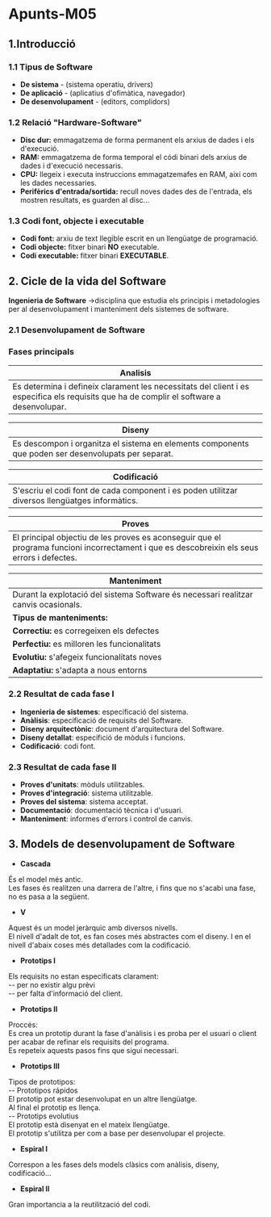 # Apunts-M05
## 1.Introducció
### 1.1 Tipus de Software
- **De sistema** - (sistema operatiu, drivers)
- **De aplicació** - (aplicatius d'ofimàtica, navegador)
- **De desenvolupament** - (editors, complidors)

### 1.2 Relació "Hardware-Software"
- **Disc dur:** emmagatzema de forma permanent els arxius de dades i els d'execució.
- **RAM:** emmagatzema de forma temporal el códi binari dels arxius de dades i d'execució necessaris.
- **CPU:** llegeix i executa instruccions emmagatzemafes en RAM, així com les dades necessaries.
- **Perifèrics d'entrada/sortida:** recull noves dades des de l'entrada, els mostren resultats, es guarden al disc...

### 1.3 Codi font, objecte i executable
- **Codi font:** arxiu de text llegible escrit en un llengüatge de programació.
- **Codi objecte:** fitxer binari **NO** executable.
- **Codi executable:** fitxer binari **EXECUTABLE**.

## 2. Cicle de la vida del Software

**Ingenieria de Software** →disciplina que estudia els principis i metadologies per al desenvolupament i manteniment dels sistemes de software.

### 2.1 Desenvolupament de Software
### Fases principals
|Analisis|
|--------|
|Es determina i defineix clarament les necessitats del client i es especifica els requisits que ha de complir el software a desenvolupar.|

|Diseny|
|--------|
|Es descompon i organitza el sistema en elements components que poden ser desenvolupats per separat.|

|Codificació|
|--------|
|S'escriu el codi font de cada component i es poden utilitzar diversos llengüatges informàtics.|

|Proves|
|--------|
|El principal objectiu de les proves es aconseguir que el programa funcioni incorrectament i que es descobreixin els seus errors i defectes.|

|Manteniment|
|--------|
|Durant la explotació del sistema Software és necessari realitzar canvis ocasionals.|
|**Tipus de manteniments:**|
|**Correctiu:** es corregeixen els defectes|
|**Perfectiu:** es milloren les funcionalitats|
|**Evolutiu:** s'afegeix funcionalitats noves|
|**Adaptatiu:** s'adapta a nous entorns|

### 2.2 Resultat de cada fase I
- **Ingenieria de sistemes**: especificació del sistema.
-  **Anàlisis**: especificació de requisits del Software.
-  **Diseny arquitectònic**: document d'arquitectura del Software.
-  **Diseny detallat**: especifició de mòduls i funcions.
-  **Codificació**: codi font.

### 2.3 Resultat de cada fase II
- **Proves d'unitats**: mòduls utilitzables.
-  **Proves d'integració**: sistema utilitzable.
-  **Proves del sistema**: sistema acceptat.
-  **Documentació**: documentació tècnica i d'usuari.
-  **Manteniment**: informes d'errors i control de canvis.

## 3. Models de desenvolupament de Software

- **Cascada**

És el model més antic.   
Les fases és realitzen una darrera de l'altre, i fins que no s'acabi una fase, no es pasa a la següent.

- **V**

Aquest és un model jeràrquic amb diversos nivells.    
El nivell d'adalt de tot, es fan coses més abstractes com el diseny. I en el nivell d'abaix coses més detallades com la codificació.

- **Prototips I**

Els requisits no estan especificats clarament:  
-- per no existir algu prèvi  
-- per falta d'informació del client.  

- **Prototips II**

Proccés:  
Es crea un prototip durant la fase d'anàlisis i es proba per el usuari o client per acabar de refinar els requisits del programa.  
Es repeteix aquests pasos fins que sigui necessari.

- **Prototips III**

Tipos de prototipos:  
-- Prototipos rápidos  
El prototip pot estar desenvolupat en un altre llengüatge.  
Al final el prototip es llença.  
-- Prototips evolutius  
El prototip està disenyat en el mateix llengüatge.  
El prototip s'utilitza per com a base per desenvolupar el projecte.  

- **Espiral I**  

Correspon a les fases dels models clàsics com anàlisis, diseny, codificació...  
- **Espiral II**  

Gran importancia a la reutilització del codi.  
